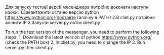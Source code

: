 Для запуску тестовї версії месенджера потрібно воконати наступні кроки:
    1.Завантажити останю версію python https://www.python.org/(поставте галочку в PATH)
    2.В cliet.py потрібно змінити IP
    3.Запусти server.py потім client.py

To run the test version of the messenger, you need to perform the following steps:
    1. Download the latest version of python https://www.python.org/ (check the PATH box)
    2. In cliet.py, you need to change the IP
    3. Run server.py then client.py
